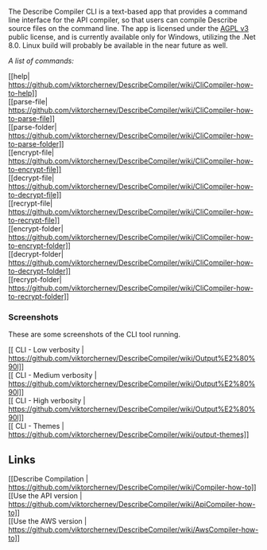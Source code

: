 The Describe Compiler CLI is a text-based app that provides a command line interface for the API compiler, so that users can compile Describe source files on the command line. The app is licensed under the [AGPL v3](https://www.gnu.org/licenses/agpl-3.0) public license, and is currently available only for Windows, utilizing the .Net 8.0. Linux build will probably be available in the near future as well.

_A list of commands:_

[[help| https://github.com/viktorchernev/DescribeCompiler/wiki/CliCompiler-how-to-help]]  
[[parse-file| https://github.com/viktorchernev/DescribeCompiler/wiki/CliCompiler-how-to-parse-file]]  
[[parse-folder| https://github.com/viktorchernev/DescribeCompiler/wiki/CliCompiler-how-to-parse-folder]]  
[[encrypt-file| https://github.com/viktorchernev/DescribeCompiler/wiki/CliCompiler-how-to-encrypt-file]]  
[[decrypt-file| https://github.com/viktorchernev/DescribeCompiler/wiki/CliCompiler-how-to-decrypt-file]]  
[[recrypt-file| https://github.com/viktorchernev/DescribeCompiler/wiki/CliCompiler-how-to-recrypt-file]]  
[[encrypt-folder| https://github.com/viktorchernev/DescribeCompiler/wiki/CliCompiler-how-to-encrypt-folder]]  
[[decrypt-folder| https://github.com/viktorchernev/DescribeCompiler/wiki/CliCompiler-how-to-decrypt-folder]]  
[[recrypt-folder| https://github.com/viktorchernev/DescribeCompiler/wiki/CliCompiler-how-to-recrypt-folder]]  

### Screenshots  
These are some screenshots of the CLI tool running.  

[[ CLI - Low verbosity | https://github.com/viktorchernev/DescribeCompiler/wiki/Output%E2%80%90l]]  
[[ CLI - Medium verbosity | https://github.com/viktorchernev/DescribeCompiler/wiki/Output%E2%80%90l]]  
[[ CLI - High verbosity | https://github.com/viktorchernev/DescribeCompiler/wiki/Output%E2%80%90l]]  
[[ CLI - Themes | https://github.com/viktorchernev/DescribeCompiler/wiki/output-themes]]  

## Links
[[Describe Compilation | https://github.com/viktorchernev/DescribeCompiler/wiki/Compiler-how-to]]  
[[Use the API version | https://github.com/viktorchernev/DescribeCompiler/wiki/ApiCompiler-how-to]]  
[[Use the AWS version | https://github.com/viktorchernev/DescribeCompiler/wiki/AwsCompiler-how-to]]  
